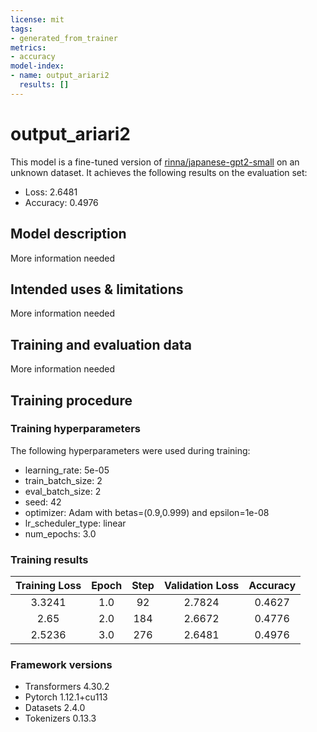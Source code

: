 ```yaml
---
license: mit
tags:
- generated_from_trainer
metrics:
- accuracy
model-index:
- name: output_ariari2
  results: []
---
```


<!-- This model card has been generated automatically according to the information the Trainer had access to. You
should probably proofread and complete it, then remove this comment. -->

# output_ariari2

This model is a fine-tuned version of [rinna/japanese-gpt2-small](https://huggingface.co/rinna/japanese-gpt2-small) on an unknown dataset.
It achieves the following results on the evaluation set:
- Loss: 2.6481
- Accuracy: 0.4976

## Model description

More information needed

## Intended uses & limitations

More information needed

## Training and evaluation data

More information needed

## Training procedure

### Training hyperparameters

The following hyperparameters were used during training:
- learning_rate: 5e-05
- train_batch_size: 2
- eval_batch_size: 2
- seed: 42
- optimizer: Adam with betas=(0.9,0.999) and epsilon=1e-08
- lr_scheduler_type: linear
- num_epochs: 3.0

### Training results

| Training Loss | Epoch | Step | Validation Loss | Accuracy |
|:-------------:|:-----:|:----:|:---------------:|:--------:|
| 3.3241        | 1.0   | 92   | 2.7824          | 0.4627   |
| 2.65          | 2.0   | 184  | 2.6672          | 0.4776   |
| 2.5236        | 3.0   | 276  | 2.6481          | 0.4976   |


### Framework versions

- Transformers 4.30.2
- Pytorch 1.12.1+cu113
- Datasets 2.4.0
- Tokenizers 0.13.3
